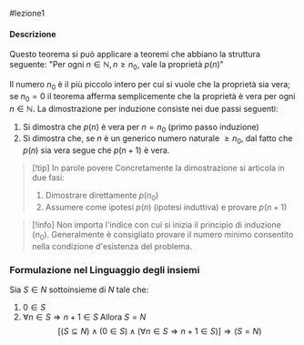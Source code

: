 #lezione1 

#### Descrizione
Questo teorema si può applicare a teoremi che abbiano la struttura seguente:
"Per ogni $n \in \mathbb{N}, n\geq n_{0}$, vale la proprietà $p(n)$"

Il numero $n_{0}$ è il più piccolo intero per cui si vuole che la proprietà sia vera; se $n_{0}= 0$ il teorema afferma semplicemente che la proprietà è vera per ogni $n \in \mathbb{N}$.
La dimostrazione per induzione consiste nei due passi seguenti:
1) Si dimostra che $p(n)$ è vera per $n=n_{0}$ (primo passo induzione)
2) Si dimostra che, se $n$ è un generico numero naturale $\geq n_{0}$, dal fatto che $p(n)$ sia vera segue che $p(n+1)$ è vera.

>[!tip] In parole povere
>Concretamente la dimostrazione si articola in due fasi:
> 1) Dimostrare direttamente $p(n_{0})$
> 2) Assumere come ipotesi $p(n)$ (ipotesi induttiva) e provare $p(n+1)$

>[!info] 
Non importa l'indice con cui si inizia il principio di induzione ($n_{0}$). Generalmente è consigliato provare il numero minimo consentito nella condizione d'esistenza del problema.

### Formulazione nel Linguaggio degli insiemi

Sia $S \in N$ sottoinsieme di $N$ tale che:
1) $0 \in S$ 
2) $\forall n\in S\Longrightarrow n+1 \in S$
Allora $S=N$
$$[(S\subseteq N)\wedge(0\in S)\wedge(\forall n\in S\Longrightarrow n+1\in S)]\Longrightarrow(S=N)$$
